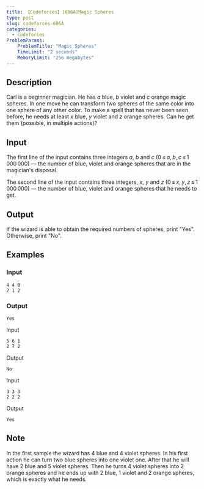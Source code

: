 ```yaml
---
title: 【Codeforces】[606A]Magic Spheres
type: post
slug: codeforces-606A
categories:
  - codeforces
ProblemParams:
    ProblemTitle: "Magic Spheres"
    TimeLimit: "2 seconds"
    MemoryLimit: "256 megabytes"
---
```


## Description

Carl is a beginner magician. He has _a_ blue, _b_ violet and _c_ orange magic spheres. In one move he can transform two spheres of the same color into one sphere of any other color. To make a spell that has never been seen before, he needs at least _x_ blue, _y_ violet and _z_ orange spheres. Can he get them (possible, in multiple actions)?

## Input

The first line of the input contains three integers _a_, _b_ and _c_ (0 ≤ _a_, _b_, _c_ ≤ 1 000 000) — the number of blue, violet and orange spheres that are in the magician's disposal.

The second line of the input contains three integers, _x_, _y_ and _z_ (0 ≤ _x_, _y_, _z_ ≤ 1 000 000) — the number of blue, violet and orange spheres that he needs to get.

## Output

If the wizard is able to obtain the required numbers of spheres, print "Yes". Otherwise, print "No".

## Examples

### Input

```
4 4 0
2 1 2

```

### Output

```
Yes

```

Input

```
5 6 1
2 7 2

```

Output

```
No

```

Input

```
3 3 3
2 2 2

```

Output

```
Yes

```

## Note

In the first sample the wizard has 4 blue and 4 violet spheres. In his first action he can turn two blue spheres into one violet one. After that he will have 2 blue and 5 violet spheres. Then he turns 4 violet spheres into 2 orange spheres and he ends up with 2 blue, 1 violet and 2 orange spheres, which is exactly what he needs.

